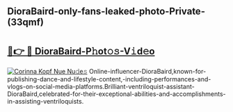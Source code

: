 ## DioraBaird-only-fans​-leaked-photo​-Private-(33qmf)


# <h2><a href="https://mediaupload.pro?title=DioraBaird&ref=git">🔗👉 🔴 DioraBaird-P𝚑ot𝚘𝚜-V𝚒d𝚎o</a></h2>

[![Corinna Kopf Nue Nu𝚍e𝚜](https://i.imgur.com/0qMVB7G.gif)](https://mediaupload.pro?title=DioraBaird&ref=git)
Online-influencer-DioraBaird,known-for-publishing-dance-and-lifestyle-content,-including-performances-and-vlogs-on-social-media-platforms.Brilliant-ventriloquist-assistant-DioraBaird,celebrated-for-their-exceptional-abilities-and-accomplishments-in-assisting-ventriloquists.  